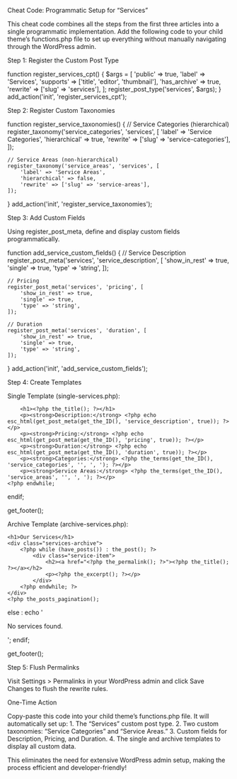 Cheat Code: Programmatic Setup for “Services”

This cheat code combines all the steps from the first three articles into a single programmatic implementation. Add the following code to your child theme’s functions.php file to set up everything without manually navigating through the WordPress admin.

Step 1: Register the Custom Post Type

function register_services_cpt() {
    $args = [
        'public' => true,
        'label'  => 'Services',
        'supports' => ['title', 'editor', 'thumbnail'],
        'has_archive' => true,
        'rewrite' => ['slug' => 'services'],
    ];
    register_post_type('services', $args);
}
add_action('init', 'register_services_cpt');

Step 2: Register Custom Taxonomies

function register_service_taxonomies() {
    // Service Categories (hierarchical)
    register_taxonomy('service_categories', 'services', [
        'label' => 'Service Categories',
        'hierarchical' => true,
        'rewrite' => ['slug' => 'service-categories'],
    ]);

    // Service Areas (non-hierarchical)
    register_taxonomy('service_areas', 'services', [
        'label' => 'Service Areas',
        'hierarchical' => false,
        'rewrite' => ['slug' => 'service-areas'],
    ]);
}
add_action('init', 'register_service_taxonomies');

Step 3: Add Custom Fields

Using register_post_meta, define and display custom fields programmatically.

function add_service_custom_fields() {
    // Service Description
    register_post_meta('services', 'service_description', [
        'show_in_rest' => true,
        'single' => true,
        'type' => 'string',
    ]);

    // Pricing
    register_post_meta('services', 'pricing', [
        'show_in_rest' => true,
        'single' => true,
        'type' => 'string',
    ]);

    // Duration
    register_post_meta('services', 'duration', [
        'show_in_rest' => true,
        'single' => true,
        'type' => 'string',
    ]);
}
add_action('init', 'add_service_custom_fields');

Step 4: Create Templates

Single Template (single-services.php):

<?php
get_header();

if (have_posts()) :
    while (have_posts()) : the_post(); ?>
        <h1><?php the_title(); ?></h1>
        <p><strong>Description:</strong> <?php echo esc_html(get_post_meta(get_the_ID(), 'service_description', true)); ?></p>
        <p><strong>Pricing:</strong> <?php echo esc_html(get_post_meta(get_the_ID(), 'pricing', true)); ?></p>
        <p><strong>Duration:</strong> <?php echo esc_html(get_post_meta(get_the_ID(), 'duration', true)); ?></p>
        <p><strong>Categories:</strong> <?php the_terms(get_the_ID(), 'service_categories', '', ', '); ?></p>
        <p><strong>Service Areas:</strong> <?php the_terms(get_the_ID(), 'service_areas', '', ', '); ?></p>
    <?php endwhile;
endif;

get_footer();

Archive Template (archive-services.php):

<?php
get_header();

if (have_posts()) : ?>
    <h1>Our Services</h1>
    <div class="services-archive">
        <?php while (have_posts()) : the_post(); ?>
            <div class="service-item">
                <h2><a href="<?php the_permalink(); ?>"><?php the_title(); ?></a></h2>
                <p><?php the_excerpt(); ?></p>
            </div>
        <?php endwhile; ?>
    </div>
    <?php the_posts_pagination();
else :
    echo '<p>No services found.</p>';
endif;

get_footer();

Step 5: Flush Permalinks

Visit Settings > Permalinks in your WordPress admin and click Save Changes to flush the rewrite rules.

One-Time Action

Copy-paste this code into your child theme’s functions.php file. It will automatically set up:
	1.	The “Services” custom post type.
	2.	Two custom taxonomies: “Service Categories” and “Service Areas.”
	3.	Custom fields for Description, Pricing, and Duration.
	4.	The single and archive templates to display all custom data.

This eliminates the need for extensive WordPress admin setup, making the process efficient and developer-friendly!